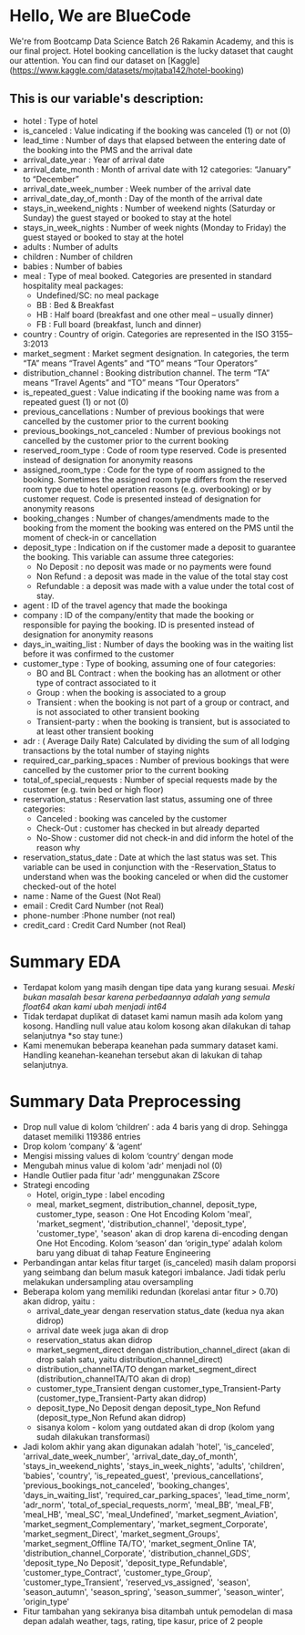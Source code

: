 # Hello, We are BlueCode 

We're from Bootcamp Data Science Batch 26 Rakamin Academy, and this is our final project. 
Hotel booking cancellation is the lucky dataset that caught our attention. You can find our dataset on [Kaggle] (https://www.kaggle.com/datasets/mojtaba142/hotel-booking)

## This is our variable's description:
- hotel : Type of hotel
- is_canceled :  Value indicating if the booking was canceled (1) or not (0)
- lead_time : Number of days that elapsed between the entering date of the booking into the PMS and the arrival date
- arrival_date_year : Year of arrival date
- arrival_date_month : Month of arrival date with 12 categories: 
    “January” to “December”
- arrival_date_week_number : Week number of the arrival date
- arrival_date_day_of_month : Day of the month of the arrival date
- stays_in_weekend_nights : Number of weekend nights (Saturday or Sunday) the guest stayed or booked to stay at the hotel  
- stays_in_week_nights : Number of week nights (Monday to Friday) the guest stayed or booked to stay at the hotel
- adults : Number of adults
- children : Number of children
- babies :  Number of babies
- meal :  Type of meal booked. Categories are presented in standard hospitality meal packages: 
    - Undefined/SC: no meal package 
    - BB : Bed & Breakfast 
    - HB : Half board (breakfast and one other meal – usually dinner) 
    - FB : Full board (breakfast, lunch and dinner)
- country : Country of origin. Categories are represented in the ISO 3155–3:2013
- market_segment :  Market segment designation. In categories, the term “TA” means “Travel Agents” and “TO” means “Tour Operators”
- distribution_channel :  Booking distribution channel. The term “TA” means “Travel Agents” and “TO” means “Tour Operators”
- is_repeated_guest :  Value indicating if the booking name was from a repeated guest (1) or not (0)
- previous_cancellations : Number of previous bookings that were cancelled by the customer prior to the current booking
- previous_bookings_not_canceled : Number of previous bookings not cancelled by the customer prior to the current booking
- reserved_room_type : Code of room type reserved. Code is presented instead of designation for anonymity reasons
- assigned_room_type :  Code for the type of room assigned to the booking. Sometimes the assigned room type differs from the reserved room type due to hotel operation reasons (e.g. overbooking) or by customer request. Code is presented instead of designation for anonymity reasons
- booking_changes : Number of changes/amendments made to the booking from the moment the booking was entered on the PMS until the moment of check-in or cancellation
- deposit_type :  Indication on if the customer made a deposit to guarantee the booking. This variable can assume three categories: 
    - No Deposit : no deposit was made or  no payments were found 
    - Non Refund : a deposit was made in the value of the total stay cost 
    - Refundable : a deposit was made with a value under the total cost of stay.
- agent :  ID of the travel agency that made the bookinga
- company :  ID of the company/entity that made the booking or responsible for paying the booking. ID is presented instead of designation for anonymity reasons
- days_in_waiting_list :  Number of days the booking was in the waiting list before it was confirmed to the customer
- customer_type : Type of booking, assuming one of four categories: 
    - BO and BL Contract : when the booking has an allotment or other type of contract associated to it
    - Group : when the booking is associated to a group 
    - Transient : when the booking is not part of a group or contract, and is not associated to other transient booking
    - Transient-party : when the booking is transient, but is associated to at least other transient booking
- adr : ( Average Daily Rate) Calculated by dividing the sum of all lodging transactions by the total number of staying nights
- required_car_parking_spaces : Number of previous bookings that were cancelled by the customer prior to the current booking
- total_of_special_requests : Number of special requests made by the customer (e.g. twin bed or high floor)
- reservation_status : Reservation last status, assuming one of three categories: 
    - Canceled : booking was canceled by the customer 
    - Check-Out : customer has checked in but already departed 
    - No-Show : customer did not check-in and did inform the hotel of the reason why
- reservation_status_date :  Date at which the last status was set. This variable can be used in conjunction with the -Reservation_Status to understand when was the booking canceled or when did the customer checked-out of the hotel
- name : Name of the Guest (Not Real)
- email : Credit Card Number (not Real)
- phone-number :Phone number (not real)
- credit_card : Credit Card Number (not Real)

# Summary EDA
- Terdapat kolom yang masih dengan tipe data yang kurang sesuai.
*Meski bukan masalah besar karena perbedaannya adalah yang semula float64 akan kami ubah menjadi int64*
- Tidak terdapat duplikat di dataset kami namun masih ada kolom yang kosong. Handling null value atau kolom kosong akan dilakukan di tahap selanjutnya 
*so stay tune:)
- Kami menemukan beberapa keanehan pada summary dataset kami. Handling keanehan-keanehan tersebut akan di lakukan di tahap selanjutnya. 

# Summary Data Preprocessing
- Drop null value di kolom ‘children’ : ada 4 baris yang di drop. Sehingga dataset memiliki 119386 entries
- Drop kolom ‘company’ & ‘agent‘
- Mengisi missing values di kolom ‘country’ dengan mode 
- Mengubah minus value di kolom 'adr' menjadi nol (0)
- Handle Outlier pada fitur 'adr' menggunakan ZScore
- Strategi encoding
    - Hotel, origin_type : label encoding
    - meal, market_segment, distribution_channel, deposit_type, customer_type, season : One Hot Encoding
Kolom 'meal', 'market_segment', 'distribution_channel', 'deposit_type', 'customer_type', 'season' akan di drop karena di-encoding dengan One Hot Encoding.
Kolom ‘season’ dan ‘origin_type’ adalah kolom baru yang dibuat di tahap Feature Engineering
- Perbandingan antar kelas fitur target (is_canceled) masih dalam proporsi yang seimbang dan belum masuk kategori imbalance. Jadi tidak perlu melakukan undersampling atau oversampling
- Beberapa kolom yang memiliki redundan (korelasi antar fitur > 0.70) akan didrop, yaitu :
    - arrival_date_year dengan reservation status_date (kedua nya akan didrop)
    - arrival date week juga akan di drop
    - reservation_status akan didrop
    - market_segment_direct dengan distribution_channel_direct (akan di drop salah satu, yaitu distribution_channel_direct)
    - distribution_channelTA/TO dengan market_segment_direct (distribution_channelTA/TO akan di drop)
    - customer_type_Transient dengan customer_type_Transient-Party (customer_type_Transient-Party akan didrop)
    - deposit_type_No Deposit dengan deposit_type_Non Refund (deposit_type_Non Refund akan didrop)
    - sisanya kolom - kolom yang outdated akan di drop (kolom yang sudah dilakukan transformasi)
- Jadi kolom akhir yang akan digunakan adalah 
'hotel', 'is_canceled', 'arrival_date_week_number', 'arrival_date_day_of_month', 'stays_in_weekend_nights', 'stays_in_week_nights', 'adults', 'children', 'babies', 'country', 'is_repeated_guest', 'previous_cancellations', 'previous_bookings_not_canceled', 'booking_changes', 'days_in_waiting_list', 'required_car_parking_spaces', 'lead_time_norm', 'adr_norm', 'total_of_special_requests_norm', 'meal_BB', 'meal_FB', 'meal_HB', 'meal_SC', 'meal_Undefined', 'market_segment_Aviation', 'market_segment_Complementary', 'market_segment_Corporate', 'market_segment_Direct', 'market_segment_Groups', 'market_segment_Offline TA/TO', 'market_segment_Online TA', 'distribution_channel_Corporate', 'distribution_channel_GDS', 'deposit_type_No Deposit', 'deposit_type_Refundable', 'customer_type_Contract', 'customer_type_Group', 'customer_type_Transient', 'reserved_vs_assigned', 'season', 'season_autumn', 'season_spring', 'season_summer', 'season_winter', 'origin_type'
- Fitur tambahan yang sekiranya bisa ditambah untuk pemodelan di masa depan adalah weather, tags, rating, tipe kasur, price of 2 people
